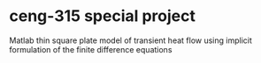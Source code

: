 # ceng-315 special project

Matlab thin square plate model of transient heat flow using implicit formulation of the finite difference equations
